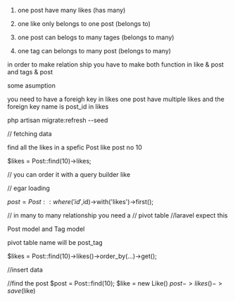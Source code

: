 1) one post have many likes (has many)
2) one like only belongs to one post (belongs to)

3) one post can belogs to many tages (belongs to many)
4) one tag can belongs to many post  (belongs to many)



in order to make relation ship you have to make 
both function in like & post 
and tags & post



some asumption

you need to have a foreigh key in likes
one post have multiple likes and the foreign key name is post_id in likes

php artisan migrate:refresh --seed

// fetching data

find all the likes in a spefic Post like post no 10

$likes = Post::find(10)->likes;

// you can order it with a query builder like

// egar loading

$post = Post::where('id',$id)->with('likes')->first();
        

// in many to many relationship you need a
// pivot table
//laravel expect this

Post model and Tag model

pivot table name will be post_tag


$likes = Post::find(10)->likes()->order_by(...)->get();

//insert data


//find the post
$post = Post::find(10);
$like = new Like()
$post->likes()->save($like)








